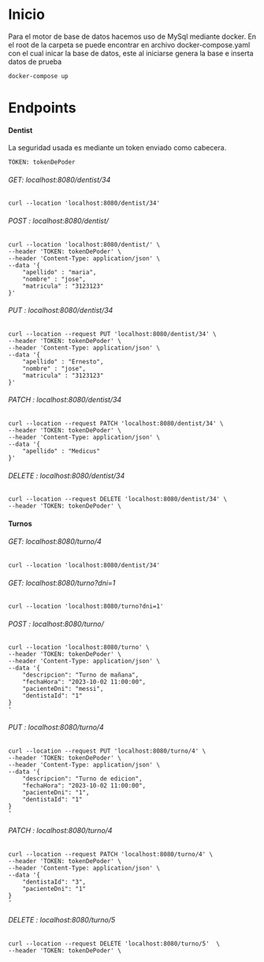 # Inicio

Para el motor de base de datos hacemos uso de MySql mediante docker.
En el root de la carpeta se puede encontrar en archivo docker-compose.yaml con el cual inicar la base de datos, este al iniciarse genera la base e inserta datos de prueba
```sh
docker-compose up
```

# Endpoints

#### Dentist

La seguridad usada es mediante un token enviado como cabecera.
```
TOKEN: tokenDePoder
```

###### GET: localhost:8080/dentist/34
```
curl --location 'localhost:8080/dentist/34' 
```

###### POST : localhost:8080/dentist/
```
curl --location 'localhost:8080/dentist/' \
--header 'TOKEN: tokenDePoder' \
--header 'Content-Type: application/json' \
--data '{
	"apellido" : "maria",
	"nombre" : "jose",
	"matricula" : "3123123"
}'
```
###### PUT : localhost:8080/dentist/34
```
curl --location --request PUT 'localhost:8080/dentist/34' \
--header 'TOKEN: tokenDePoder' \
--header 'Content-Type: application/json' \
--data '{
	"apellido" : "Ernesto",
	"nombre" : "jose",
	"matricula" : "3123123"
}'
```
###### PATCH : localhost:8080/dentist/34
```
curl --location --request PATCH 'localhost:8080/dentist/34' \
--header 'TOKEN: tokenDePoder' \
--header 'Content-Type: application/json' \
--data '{
	"apellido" : "Medicus"
}'
```
###### DELETE : localhost:8080/dentist/34
```
curl --location --request DELETE 'localhost:8080/dentist/34' \
--header 'TOKEN: tokenDePoder' \
```

#### Turnos

###### GET: localhost:8080/turno/4
```
curl --location 'localhost:8080/dentist/34' 
```

###### GET: localhost:8080/turno?dni=1
```
curl --location 'localhost:8080/turno?dni=1' 
```

###### POST : localhost:8080/turno/
```
curl --location 'localhost:8080/turno' \
--header 'TOKEN: tokenDePoder' \
--header 'Content-Type: application/json' \
--data '{
    "descripcion": "Turno de mañana",
    "fechaHora": "2023-10-02 11:00:00",
    "pacienteDni": "messi",
    "dentistaId": "1"
}
'
```

###### PUT : localhost:8080/turno/4
```
curl --location --request PUT 'localhost:8080/turno/4' \
--header 'TOKEN: tokenDePoder' \
--header 'Content-Type: application/json' \
--data '{
    "descripcion": "Turno de edicion",
    "fechaHora": "2023-10-02 11:00:00",
    "pacienteDni": "1",
    "dentistaId": "1"
}
'
```

###### PATCH : localhost:8080/turno/4
```
curl --location --request PATCH 'localhost:8080/turno/4' \
--header 'TOKEN: tokenDePoder' \
--header 'Content-Type: application/json' \
--data '{
    "dentistaId": "3",
    "pacienteDni": "1"
}
'
```
###### DELETE : localhost:8080/turno/5
```
curl --location --request DELETE 'localhost:8080/turno/5'  \
--header 'TOKEN: tokenDePoder' \
```